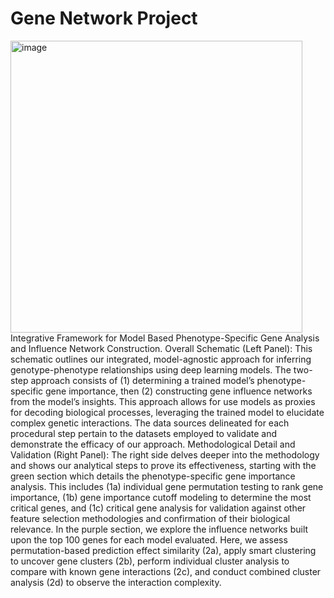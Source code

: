 # Gene Network Project
<img width="467" alt="image" src="https://github.com/ok-tsar/Gene_Network_Project/assets/54241448/ee70b43c-7338-417e-93ea-d06d8a5257ae">
Integrative Framework for Model Based Phenotype-Specific Gene Analysis and Influence Network Construction.
Overall Schematic (Left Panel): This schematic outlines our integrated, model-agnostic approach for inferring genotype-phenotype relationships using deep learning models. The two-step approach consists of (1) determining a trained model’s phenotype-specific gene importance, then (2) constructing gene influence networks from the model’s insights. This approach allows for use models as proxies for decoding biological processes, leveraging the trained model to elucidate complex genetic interactions. The data sources delineated for each procedural step pertain to the datasets employed to validate and demonstrate the efficacy of our approach.
Methodological Detail and Validation (Right Panel): The right side delves deeper into the methodology and shows our analytical steps to prove its effectiveness, starting with the green section which details the phenotype-specific gene importance analysis. This includes (1a) individual gene permutation testing to rank gene importance, (1b) gene importance cutoff modeling to determine the most critical genes, and (1c) critical gene analysis for validation against other feature selection methodologies and confirmation of their biological relevance. In the purple section, we explore the influence networks built upon the top 100 genes for each model evaluated. Here, we assess permutation-based prediction effect similarity (2a), apply smart clustering to uncover gene clusters (2b), perform individual cluster analysis to compare with known gene interactions (2c), and conduct combined cluster analysis (2d) to observe the interaction complexity. 
